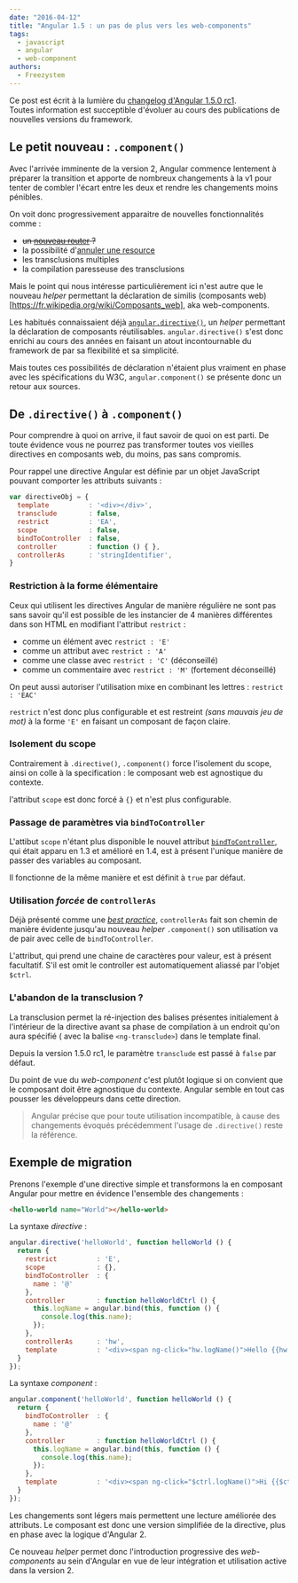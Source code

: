 ```yaml
---
date: "2016-04-12"  
title: "Angular 1.5 : un pas de plus vers les web-components"  
tags:
  - javascript
  - angular
  - web-component  
authors:
  - Freezystem
---
```


Ce post est écrit à la lumière du 
[changelog d'Angular 1.5.0 rc1](https://github.com/angular/angular.js/blob/master/CHANGELOG.md#150-rc1-quantum-fermentation-2016-01-15).  
Toutes information est succeptible d'évoluer au cours des publications de 
nouvelles versions du framework.

## Le petit nouveau : `.component()`

Avec l'arrivée imminente de la version 2, Angular commence lentement à préparer la
transition et apporte de nombreux changements à la v1 pour tenter de 
combler l'écart entre les deux et rendre les changements moins pénibles.  

On voit donc progressivement apparaitre de nouvelles fonctionnalités comme :
 - ~~un [nouveau router](https://angular.github.io/router/) ?~~ 
 - la possibilité d'[annuler une resource](https://docs.angularjs.org/api/ngResource/service/$resource#cancelling-requests)
 - les transclusions multiples
 - la compilation paresseuse des transclusions

Mais le point qui nous intéresse particulièrement ici n'est autre que 
le nouveau _helper_ permettant la déclaration de similis 
(composants web)[https://fr.wikipedia.org/wiki/Composants_web], aka web-components.

Les habitués connaissaient déjà [`angular.directive()`](https://docs.angularjs.org/api/ng/service/$compile), 
un _helper_ permettant la déclaration de composants réutilisables. 
`angular.directive()` s'est donc enrichi au cours des années en faisant un atout 
incontournable du framework de par sa flexibilité et sa simplicité.  

Mais toutes ces possibilités de déclaration n'étaient plus vraiment en phase avec 
les spécifications du W3C, `angular.component()` se présente donc un retour aux sources.

## De `.directive()` à `.component()`

Pour comprendre à quoi on arrive, il faut savoir de quoi on est parti.
De toute évidence vous ne pourrez pas transformer toutes vos vieilles directives
en composants web, du moins, pas sans compromis. 

Pour rappel une directive Angular est définie par un objet JavaScript pouvant comporter
les attributs suivants :

```js
var directiveObj = {
  template          : '<div></div>',
  transclude        : false,
  restrict          : 'EA',
  scope             : false,
  bindToController  : false,
  controller        : function () { },
  controllerAs      : 'stringIdentifier',
}
```

### Restriction à la forme élémentaire

Ceux qui utilisent les directives Angular de manière régulière ne sont pas sans savoir 
qu'il est possible de les instancier de 4 manières différentes dans son HTML en
modifiant l'attribut `restrict` :
 - comme un élément avec `restrict : 'E'`
 - comme un attribut avec `restrict : 'A'`
 - comme une classe avec `restrict : 'C'` (déconseillé)
 - comme un commentaire avec `restrict : 'M'` (fortement déconseillé)

On peut aussi autoriser l'utilisation mixe en combinant les lettres : `restrict : 'EAC'`

`restrict` n'est donc plus configurable et est restreint _(sans mauvais jeu de mot)_ 
à la forme `'E'` en faisant un composant de façon claire.

### Isolement du scope

Contrairement à `.directive()`, `.component()` force l'isolement du scope, 
ainsi on colle à la specification : le composant web est agnostique du contexte.

l'attribut `scope` est donc forcé à `{}` et n'est plus configurable.

### Passage de paramètres via `bindToController`

L'attibut `scope` n'étant plus disponible le nouvel attribut 
[`bindToController`](https://toddmotto.com/no-scope-soup-bind-to-controller-angularjs/), 
qui était apparu en 1.3 et amélioré en 1.4, est à présent l'unique manière de 
passer des variables au composant. 

Il fonctionne de la même manière et est définit à `true` par défaut.

### Utilisation _forcée_ de `controllerAs`

Déjà présenté comme une _[best practice](https://toddmotto.com/digging-into-angulars-controller-as-syntax/)_,
`controllerAs` fait son chemin de manière évidente jusqu'au nouveau _helper_ 
`.component()` son utilisation va de pair avec celle de `bindToController`.

L'attribut, qui prend une chaine de caractères pour valeur, est à présent facultatif. 
S'il est omit le controller est automatiquement aliassé par l'objet `$ctrl`.

### L'abandon de la transclusion ?

La transclusion permet la ré-injection des balises présentes initialement à l'intérieur 
de la directive avant sa phase de compilation à un endroit qu'on aura spécifié 
( avec la balise `<ng-transclude>`) dans le template final. 

Depuis la version 1.5.0 rc1, le paramètre `transclude` est passé à `false` par défaut.

Du point de vue du _web-component_ c'est plutôt logique si on convient que le
composant doit être agnostique du contexte. Angular semble en tout cas pousser 
les développeurs dans cette direction.

> Angular précise que pour toute utilisation incompatible, à cause des changements
> évoqués précédemment l'usage de `.directive()` reste la référence.

## Exemple de migration

Prenons l'exemple d'une directive simple et transformons la en composant Angular pour
mettre en évidence l'ensemble des changements :

```html
<hello-world name="World"></hello-world>
```

La syntaxe _directive_ :

```js
angular.directive('helloWorld', function helloWorld () {
  return {
    restrict          : 'E',
    scope             : {},
    bindToController  : {
      name : '@'
    },
    controller        : function helloWorldCtrl () {
      this.logName = angular.bind(this, function () {
        console.log(this.name);
      });
    },
    controllerAs      : 'hw',
    template          : '<div><span ng-click="hw.logName()">Hello {{hw.name}}!</span></div>'
  }
});
```

La syntaxe _component_ :

```js
angular.component('helloWorld', function helloWorld () {
  return {
    bindToController  : {
      name : '@'
    },
    controller        : function helloWorldCtrl () {
      this.logName = angular.bind(this, function () {
        console.log(this.name);
      });
    },
    template          : '<div><span ng-click="$ctrl.logName()">Hi {{$ctrl.name}}!</span></div>'
  }
});
```

Les changements sont légers mais permettent une lecture améliorée des attributs.
Le composant est donc une version simplifiée de la directive, plus en phase avec 
la logique d'Angular 2.

Ce nouveau _helper_ permet donc l'introduction progressive des _web-components_ au
sein d'Angular en vue de leur intégration et utilisation active dans la version 2.
